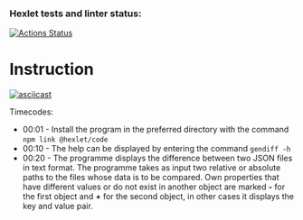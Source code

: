 ### Hexlet tests and linter status:
[![Actions Status](https://github.com/voxman90/frontend-project-46/actions/workflows/hexlet-check.yml/badge.svg)](https://github.com/voxman90/frontend-project-46/actions)

# Instruction

[![asciicast](https://asciinema.org/a/7SjxF2pvHjUWkWtPe6Ls3eZDU.svg)](https://asciinema.org/a/7SjxF2pvHjUWkWtPe6Ls3eZDU)

  Timecodes: 
-  00:01 - Install the program in the preferred directory with the command ``npm link @hexlet/code``
-  00:10 - The help can be displayed by entering the command ``gendiff -h``
-  00:20 - The programme displays the difference between two JSON files in text format. The programme takes as input two relative or absolute paths to the files whose data is to be compared. Own properties that have different values or do not exist in another object are marked **-** for the first object and **+** for the second object, in other cases it displays the key and value pair.
  
